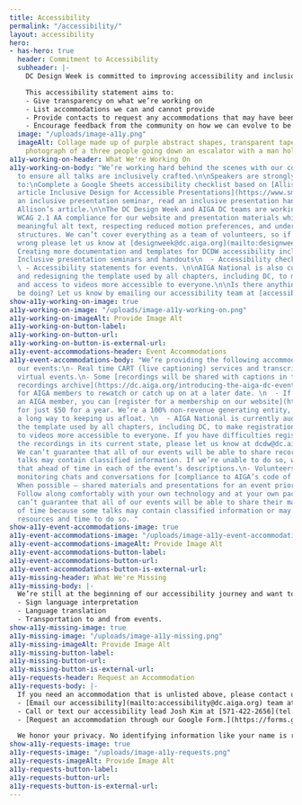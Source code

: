```yaml
---
title: Accessibility
permalink: "/accessibility/"
layout: accessibility
hero:
- has-hero: true
  header: Commitment to Accessibility
  subheader: |-
    DC Design Week is committed to improving accessibility and inclusion efforts each year. We recognize this is a journey and we are still far from our ideal.

    This accessibility statement aims to:
    - Give transparency on what we’re working on
    - List accommodations we can and cannot provide
    - Provide contacts to request any accommodations that may have been missed or undocumented
    - Encourage feedback from the community on how we can evolve to be more inclusive in the future.
  image: "/uploads/image-a11y.png"
  imageAlt: Collage made up of purple abstract shapes, transparent tape flanking a
    photograph of a three people going down an escalator with a man holding a newspaper.
a11y-working-on-header: What We're Working On
a11y-working-on-body: "We’re working hard behind the scenes with our content curators
  to ensure all talks are inclusively crafted.\n\nSpeakers are strongly recommended
  to:\nComplete a Google Sheets accessibility checklist based on [Allison Ravenhall’s
  article Inclusive Design for Accessible Presentations](https://www.smashingmagazine.com/2018/11/inclusive-design-accessible-presentations/).\nAttend
  an inclusive presentation seminar, read an inclusive presentation handout, and review
  Allison’s article.\n\nThe DC Design Week and AIGA DC teams are working on:\n- Targeting
  WCAG 2.1 AA compliance for our website and presentation materials which includes
  meaningful alt text, respecting reduced motion preferences, and understandable heading
  structures. We can’t cover everything as a team of volunteers, so if you see something
  wrong please let us know at [designweek@dc.aiga.org](mailto:designweek@dc.aiga.org).\n\n-
  Creating more documentation and templates for DCDW accessibility including:\n  -
  Inclusive presentation seminars and handouts\n  - Accessibility checklists for speakers\n
  \ - Accessibility statements for events. \n\nAIGA National is also currently auditing
  and redesigning the template used by all chapters, including DC, to make registration
  and access to videos more accessible to everyone.\n\nIs there anything else we should
  be doing? Let us know by emailing our accessibility team at [accessibility@dc.aiga.org](mailto:accessibility@dc.aiga.org)."
show-a11y-working-on-image: true
a11y-working-on-image: "/uploads/image-a11y-working-on.png"
a11y-working-on-imageAlt: Provide Image Alt
a11y-working-on-button-label: 
a11y-working-on-button-url: 
a11y-working-on-button-is-external-url: 
a11y-event-accommodations-header: Event Accommodations
a11y-event-accommodations-body: "We’re providing the following accommodations for
  our events:\n- Real time CART (live captioning) services and transcriptions for
  virtual events.\n- Some [recordings will be shared with captions in the AIGA DC
  recordings archive](https://dc.aiga.org/introducing-the-aiga-dc-event-recordings-archive/)
  for AIGA members to rewatch or catch up on at a later date. \n  - If you’re not
  an AIGA member, you can [register for a membership on our website](https://dc.aiga.org/membership/membership-rates/)
  for just $50 for a year. We’re a 100% non-revenue generating entity, so this goes
  a long way to keeping us afloat. \n  - AIGA National is currently auditing and redesigning
  the template used by all chapters, including DC, to make registration and access
  to videos more accessible to everyone. If you have difficulties registering or accessing
  the recordings in its current state, please let us know at dcdw@dc.aiga.org.\n  -
  We can’t guarantee that all of our events will be able to share recordings as some
  talks may contain classified information. If we’re unable to do so, we’ll disclose
  that ahead of time in each of the event’s descriptions.\n- Volunteers at every event
  monitoring chats and conversations for [compliance to AIGA’s code of conduct](https://dc.aiga.org/events/code-of-conduct/).\n-
  When possible — shared materials and presentations for an event prior to it starting.
  Follow along comfortably with your own technology and at your own pace.\n  - We
  can’t guarantee that all of our events will be able to share their materials ahead
  of time because some talks may contain classified information or may not have the
  resources and time to do so. "
show-a11y-event-accommodations-image: true
a11y-event-accommodations-image: "/uploads/image-a11y-event-accommodations.png"
a11y-event-accommodations-imageAlt: Provide Image Alt
a11y-event-accommodations-button-label: 
a11y-event-accommodations-button-url: 
a11y-event-accommodations-button-is-external-url: 
a11y-missing-header: What We're Missing
a11y-missing-body: |-
  We’re still at the beginning of our accessibility journey and want to be transparent about the limitations around our budget, experience, volunteer resources, and timeline. Accommodations that we may be unable to be provided include:
  - Sign language interpretation
  - Language translation
  - Transportation to and from events.
show-a11y-missing-image: true
a11y-missing-image: "/uploads/image-a11y-missing.png"
a11y-missing-imageAlt: Provide Image Alt
a11y-missing-button-label: 
a11y-missing-button-url: 
a11y-missing-button-is-external-url: 
a11y-requests-header: Request an Accommodation
a11y-requests-body: |-
  If you need an accommodation that is unlisted above, please contact us using a method that works best for you:
  - [Email our accessibility](mailto:accessibility@dc.aiga.org) team at accessibility@dc.aiga.org.
  - Call or text our accessibility lead Josh Kim at [571-422-2656](tel:571-422-2656).
  - [Request an accommodation through our Google Form.](https://forms.gle/VTys8LzewYs2isUm7)

  We honor your privacy. No identifying information like your name is required to request an accomodation, and all details will be deleted once completed.
show-a11y-requests-image: true
a11y-requests-image: "/uploads/image-a11y-requests.png"
a11y-requests-imageAlt: Provide Image Alt
a11y-requests-button-label: 
a11y-requests-button-url: 
a11y-requests-button-is-external-url: 
---
```


